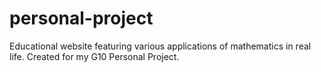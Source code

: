 # personal-project
Educational website featuring various applications of mathematics in real life. 
Created for my G10 Personal Project. 
